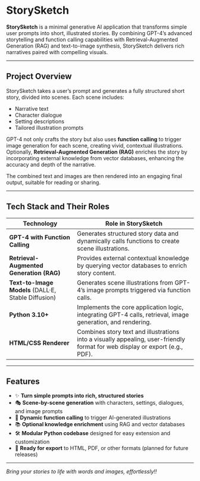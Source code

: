 # StorySketch

**StorySketch** is a minimal generative AI application that transforms simple user prompts into short, illustrated stories. By combining GPT-4’s advanced storytelling and function calling capabilities with Retrieval-Augmented Generation (RAG) and text-to-image synthesis, StorySketch delivers rich narratives paired with compelling visuals.

---

## Project Overview

StorySketch takes a user’s prompt and generates a fully structured short story, divided into scenes. Each scene includes:

- Narrative text  
- Character dialogue  
- Setting descriptions  
- Tailored illustration prompts  

GPT-4 not only crafts the story but also uses **function calling** to trigger image generation for each scene, creating vivid, contextual illustrations. Optionally, **Retrieval-Augmented Generation (RAG)** enriches the story by incorporating external knowledge from vector databases, enhancing the accuracy and depth of the narrative.

The combined text and images are then rendered into an engaging final output, suitable for reading or sharing.

---

## Tech Stack and Their Roles

| Technology                       | Role in StorySketch                                                                 |
|---------------------------------|------------------------------------------------------------------------------------|
| **GPT-4 with Function Calling** | Generates structured story data and dynamically calls functions to create scene illustrations. |
| **Retrieval-Augmented Generation (RAG)** | Provides external contextual knowledge by querying vector databases to enrich story content.  |
| **Text-to-Image Models** (DALL·E, Stable Diffusion) | Generates scene illustrations from GPT-4’s image prompts triggered via function calls.         |
| **Python 3.10+**                | Implements the core application logic, integrating GPT-4 calls, retrieval, image generation, and rendering. |
| **HTML/CSS Renderer**           | Combines story text and illustrations into a visually appealing, user-friendly format for web display or export (e.g., PDF). |

---

## Features

- ✨ **Turn simple prompts into rich, structured stories**  
- 🎭 **Scene-by-scene generation** with characters, settings, dialogues, and image prompts  
- 🔄 **Dynamic function calling** to trigger AI-generated illustrations  
- 📚 **Optional knowledge enrichment** using RAG and vector databases  
- 🛠️ **Modular Python codebase** designed for easy extension and customization  
- 📄 **Ready for export** to HTML, PDF, or other formats (planned for future releases)  

---

*Bring your stories to life with words and images, effortlessly!!*

